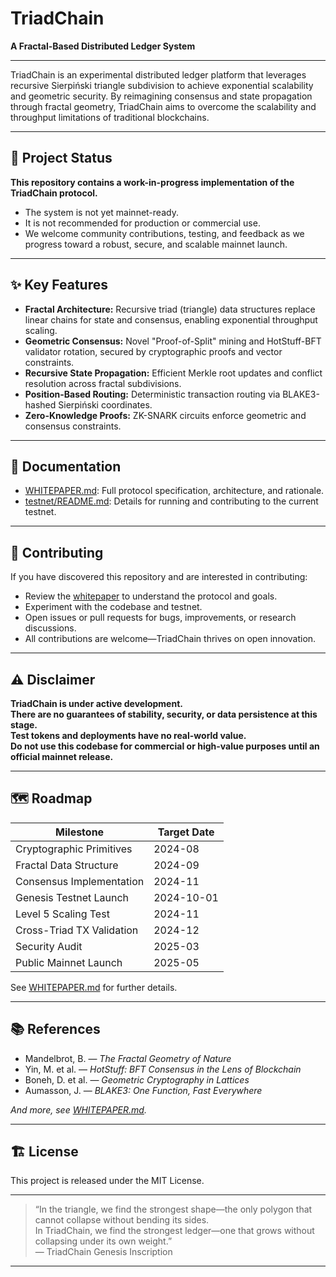 # TriadChain

**A Fractal-Based Distributed Ledger System**

---

TriadChain is an experimental distributed ledger platform that leverages recursive Sierpiński triangle subdivision to achieve exponential scalability and geometric security. By reimagining consensus and state propagation through fractal geometry, TriadChain aims to overcome the scalability and throughput limitations of traditional blockchains.

---

## 🚧 Project Status

**This repository contains a work-in-progress implementation of the TriadChain protocol.**  
- The system is not yet mainnet-ready.
- It is not recommended for production or commercial use.
- We welcome community contributions, testing, and feedback as we progress toward a robust, secure, and scalable mainnet launch.

---

## ✨ Key Features

- **Fractal Architecture:** Recursive triad (triangle) data structures replace linear chains for state and consensus, enabling exponential throughput scaling.
- **Geometric Consensus:** Novel "Proof-of-Split" mining and HotStuff-BFT validator rotation, secured by cryptographic proofs and vector constraints.
- **Recursive State Propagation:** Efficient Merkle root updates and conflict resolution across fractal subdivisions.
- **Position-Based Routing:** Deterministic transaction routing via BLAKE3-hashed Sierpiński coordinates.
- **Zero-Knowledge Proofs:** ZK-SNARK circuits enforce geometric and consensus constraints.

---

## 📖 Documentation

- [WHITEPAPER.md](./WHITEPAPER.md): Full protocol specification, architecture, and rationale.
- [testnet/README.md](./testnet/README.md): Details for running and contributing to the current testnet.

---

## 🤝 Contributing

If you have discovered this repository and are interested in contributing:
- Review the [whitepaper](./WHITEPAPER.md) to understand the protocol and goals.
- Experiment with the codebase and testnet.
- Open issues or pull requests for bugs, improvements, or research discussions.
- All contributions are welcome—TriadChain thrives on open innovation.

---

## ⚠️ Disclaimer

**TriadChain is under active development.  
There are no guarantees of stability, security, or data persistence at this stage.  
Test tokens and deployments have no real-world value.  
Do not use this codebase for commercial or high-value purposes until an official mainnet release.**

---

## 🗺️ Roadmap

| Milestone                      | Target Date      |
| ------------------------------ | --------------- |
| Cryptographic Primitives       | 2024-08         |
| Fractal Data Structure         | 2024-09         |
| Consensus Implementation       | 2024-11         |
| Genesis Testnet Launch         | 2024-10-01      |
| Level 5 Scaling Test           | 2024-11         |
| Cross-Triad TX Validation      | 2024-12         |
| Security Audit                 | 2025-03         |
| Public Mainnet Launch          | 2025-05         |

See [WHITEPAPER.md](./WHITEPAPER.md) for further details.

---

## 📚 References

- Mandelbrot, B. — *The Fractal Geometry of Nature*
- Yin, M. et al. — *HotStuff: BFT Consensus in the Lens of Blockchain*
- Boneh, D. et al. — *Geometric Cryptography in Lattices*
- Aumasson, J. — *BLAKE3: One Function, Fast Everywhere*

*And more, see [WHITEPAPER.md](./WHITEPAPER.md).*

---

## 🏗️ License

This project is released under the MIT License.

---

> “In the triangle, we find the strongest shape—the only polygon that cannot collapse without bending its sides.  
> In TriadChain, we find the strongest ledger—one that grows without collapsing under its own weight.”  
> — TriadChain Genesis Inscription

---
